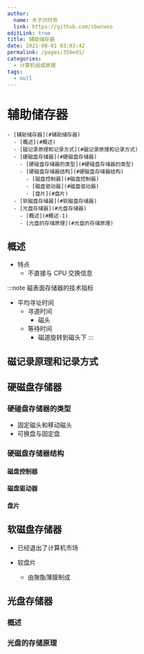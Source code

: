```yaml
---
author: 
  name: 木子识时务
  link: https://github.com/sbwcwso
editLink: true
title: 辅助储存器
date: 2021-08-01 03:03:42
permalink: /pages/356ed1/
categories: 
  - 计算机组成原理
tags: 
  - null
---
```


# 辅助储存器

```markmap
- [辅助储存器](#辅助储存器)
  - [概述](#概述)
  - [磁记录原理和记录方式](#磁记录原理和记录方式)
  - [硬磁盘存储器](#硬磁盘存储器)
    - [硬碰盘存储器的类型](#硬碰盘存储器的类型)
    - [硬磁盘存储器结构](#硬磁盘存储器结构)
      - [磁盘控制器](#磁盘控制器)
      - [磁盘驱动器](#磁盘驱动器)
      - [盘片](#盘片)
  - [软磁盘存储器](#软磁盘存储器)
  - [光盘存储器](#光盘存储器)
    - [概述](#概述-1)
    - [光盘的存储原理](#光盘的存储原理)
```

## 概述

* 特点
  * 不直接与 CPU 交换信息

:::note 磁表面存储器的技术指标
* 平均寻址时间
  * 寻道时间
    * 磁头
  * 等待时间
    * 磁道旋转到磁头下
:::

## 磁记录原理和记录方式

## 硬磁盘存储器

### 硬碰盘存储器的类型

* 固定磁头和移动磁头
* 可换盘与固定盘

### 硬磁盘存储器结构


#### 磁盘控制器

#### 磁盘驱动器

#### 盘片

## 软磁盘存储器

* 已经退出了计算机市场

* 软盘片
  * 由聚酯薄膜制成

## 光盘存储器

### 概述

### 光盘的存储原理
